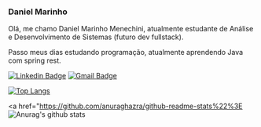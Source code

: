 ### Daniel Marinho


Olá, me chamo Daniel Marinho Menechini, atualmente estudante de Análise e Desenvolvimento de Sistemas (futuro dev fullstack).

Passo meus dias estudando programação, atualmente aprendendo Java com spring rest.

[![Linkedin Badge](https://img.shields.io/badge/-Daniel%20Marinho-282a36?style=flat-square&logo=Linkedin&logoColor=white&link=https://www.linkedin.com/in/daniel-marinho-9a3268130)](https://www.linkedin.com/in/daniel-marinho-9a3268130/) 
[![Gmail Badge](https://img.shields.io/badge/-danielmenechinidev@gmail.com-282a36?style=flat-square&logo=Gmail&logoColor=red&link=mailto:danielmenechinidev@gmail.com)](mailto:danielmenechinidev@gmail.com)

[![Top Langs](https://github-readme-stats.vercel.app/api/top-langs/?username=pastelsz&layout=compact&theme=radical)](https://github.com/anuraghazra/github-readme-stats)

<a href="https://github.com/anuraghazra/github-readme-stats%22%3E
  <img align="center" src="https://github-readme-stats.vercel.app/api?username=rafaell-alves&show_icons=true&include_all_commits=true&theme=material-palenight" alt="Anurag's github stats" />
</a>

